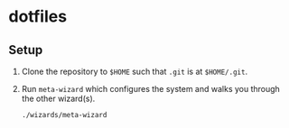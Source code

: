 # dotfiles
## Setup
1. Clone the repository to `$HOME` such that `.git` is at `$HOME/.git`.

2. Run `meta-wizard` which configures the system and walks you through the other wizard(s).
   ```sh
   ./wizards/meta-wizard
   ```
